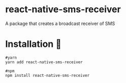 # react-native-sms-receiver
A package that creates a broadcast receiver of SMS

# Installation 🚀 
```
#yarn
yarn add react-native-sms-receiver

#npm
npm install react-native-sms-receiver
```
